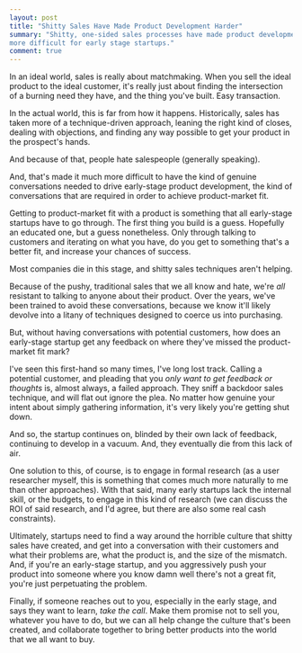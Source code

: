 ```yaml
---
layout: post
title: "Shitty Sales Have Made Product Development Harder"
summary: "Shitty, one-sided sales processes have made product development much
more difficult for early stage startups."
comment: true
---
```


In an ideal world, sales is really about matchmaking. When you sell the ideal
product to the ideal customer, it's really just about finding the intersection
of a burning need they have, and the thing you've built. Easy transaction.

In the actual world, this is far from how it happens. Historically, sales has
taken more of a technique-driven approach, leaning the right kind of closes,
dealing with objections, and finding any way possible to get your product in the
prospect's hands. 

And because of that, people hate salespeople (generally speaking).

And, that's made it much more difficult to have the kind of genuine
conversations needed to drive early-stage product development, the kind of
conversations that are required in order to achieve product-market fit. 

Getting to product-market fit with a product is something that all early-stage
startups have to go through. The first thing you build is a guess. Hopefully an
educated one, but a guess nonetheless. Only through talking to customers and
iterating on what you have, do you get to something that's a better fit, and
increase your chances of success.

Most companies die in this stage, and shitty sales techniques aren't helping.

Because of the pushy, traditional sales that we all know and hate, we're _all_
resistant to talking to anyone about their product. Over the years, we've been
trained to avoid these conversations, because we know it'll likely devolve into
a litany of techniques designed to coerce us into purchasing. 

But, without having conversations with potential customers, how does an
early-stage startup get any feedback on where they've missed the product-market
fit mark?

I've seen this first-hand so many times, I've long lost track. Calling a
potential customer, and pleading that you _only want to get feedback or
thoughts_ is, almost always, a failed approach. They sniff a backdoor sales
technique, and will flat out ignore the plea. No matter how genuine your intent
about simply gathering information, it's very likely you're getting shut down.

And so, the startup continues on, blinded by their own lack of feedback,
continuing to develop in a vacuum. And, they eventually die from this lack of
air.

One solution to this, of course, is to engage in formal research (as a user
researcher myself, this is something that comes much more naturally to me than other
approaches). With that said, many early startups lack the internal skill, or the
budgets, to engage in this kind of research (we can discuss the ROI of said
research, and I'd agree, but there are also some real cash constraints).

Ultimately, startups need to find a way around the horrible culture that shitty
sales have created, and get into a conversation with their customers and what
their problems are, what the product is, and the size of the mismatch. And, if
you're an early-stage startup, and you aggressively push your product into
someone where you know damn well there's not a great fit, you're just
perpetuating the problem. 

Finally, if someone reaches out to you, especially in the early stage, and says
they want to learn, _take the call_. Make them promise not to sell you, whatever
you have to do, but we can all help change the culture that's been created, and
collaborate together to bring better products into the world that we all want to
buy.


